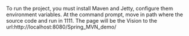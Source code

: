 To run the project, you must install Maven and Jetty, configure them environment variables. 
At the command prompt, move in path where the source code and run in 1111. 
The page will be the Vision to the url:http://localhost:8080/Spring_MVN_demo/